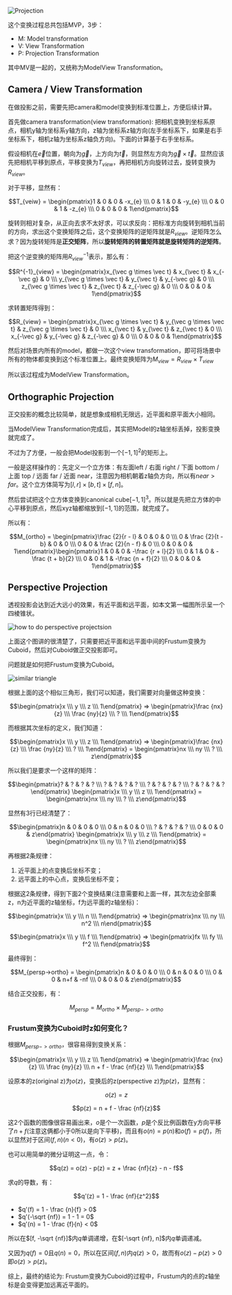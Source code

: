 ![Projection](../Images/Orthographic_Perspective_Projection.png)

这个变换过程总共包括MVP，3步：

- M: Model transformation
- V: View Transformation
- P: Projection Transformation

其中MV是一起的，又统称为ModelView Transformation。

## Camera / View Transformation

在做投影之前，需要先把camera和model变换到标准位置上，方便后续计算。

首先做camera transformation(view transformation): 把相机变换到坐标系原点，相机y轴为坐标系y轴方向，z轴为坐标系z轴方向(左手坐标系下，如果是右手坐标系下，相机z轴为坐标系z轴负方向)。下面的计算基于右手坐标系。

假设相机在$\vec {e}$位置，朝向为$\vec {g}$，上方向为$\vec {t}$，则显然左方向为$\vec g \times \vec t$。显然应该先把相机平移到原点，平移变换为$T_{view}$，再把相机方向旋转过去，旋转变换为$R_{view}$。

对于平移，显然有：

$$T_{veiw} = \begin{pmatrix}1 & 0 & 0 & -x_{e} \\\ 0 & 1 & 0 & -y_{e} \\\ 0 & 0 & 1 & -z_{e} \\\ 0 & 0 & 0 & 1\end{pmatrix}$$

旋转则相对复杂，从正向去求不太好求，可以求反向：把标准方向旋转到相机当前的方向，求出这个变换矩阵之后，这个变换矩阵的逆矩阵就是$R_{view}$。逆矩阵怎么求？因为旋转矩阵是**正交矩阵**，所以**旋转矩阵的转置矩阵就是旋转矩阵的逆矩阵**。

把这个逆变换的矩阵用$R^{-1}_{view}$表示，那么有：

$$R^{-1}_{view} = \begin{pmatrix}x_{\vec g \times \vec t} & x_{\vec t} & x_{-\vec g} & 0 \\\ y_{\vec g \times \vec t} & y_{\vec t} & y_{-\vec g} & 0 \\\ z_{\vec g \times \vec t} & z_{\vec t} & z_{-\vec g} & 0 \\\ 0 & 0 & 0 & 1\end{pmatrix}$$

求转置矩阵得到：

$$R_{view} = \begin{pmatrix}x_{\vec g \times \vec t} & y_{\vec g \times \vec t} & z_{\vec g \times \vec t} & 0 \\\ x_{\vec t} & y_{\vec t} & z_{\vec t} & 0 \\\ x_{-\vec g} & y_{-\vec g} & z_{-\vec g} & 0 \\\ 0 & 0 & 0 & 1\end{pmatrix}$$

然后对场景内所有的model，都做一次这个view transformation，即可将场景中所有的物体都变换到这个标准位置上。最终变换矩阵为$M_{view} = R_{view} \times T_{view}$

所以该过程成为ModelView Transformation。

## Orthographic Projection

正交投影的概念比较简单，就是想象成相机无限远，近平面和原平面大小相同。

当ModelView Transformation完成后，其实把Model的z轴坐标丢掉，投影变换就完成了。

不过为了方便，一般会把Model投影到一个$[-1, 1]^2$的矩形上。

一般是这样操作的：先定义一个立方体：有左面left / 右面 right / 下面 bottom / 上面 top / 远面 far / 近面 near，注意因为相机朝着z轴负方向，所以有$near > far$。这个立方体简写为$[l, r] \times [b, t] \times [f, n]$。

然后尝试把这个立方体变换到canonical cube$[-1, 1]^3$。所以就是先把立方体的中心平移到原点，然后xyz轴都缩放到$[-1, 1]$的范围，就完成了。

所以有：

$$M_{ortho} = \begin{pmatrix}\frac {2}{r - l} & 0 & 0 & 0 \\\ 0 & \frac {2}{t - b} & 0 & 0 \\\ 0 & 0 & \frac {2}{n - f} & 0 \\\ 0 & 0 & 0 & 1\end{pmatrix}\begin{pmatrix}1 & 0 & 0 & -\frac {r + l}{2} \\\ 0 & 1 & 0 & -\frac {t + b}{2} \\\ 0 & 0 & 1 & -\frac {n + f}{2} \\\ 0 & 0 & 0 & 1\end{pmatrix}$$

## Perspective Projection

透视投影会达到近大远小的效果，有近平面和远平面，如本文第一幅图所示呈一个四棱锥状。

![how to do perspective projectsion](../Images/How_to_do_perspective_projection.png)

上面这个图讲的很清楚了，只需要把近平面和远平面中间的Frustum变换为Cuboid，然后对Cuboid做正交投影即可。

问题就是如何把Frustum变换为Cuboid。

![similar triangle](../Images/Perspective_projection_similar_triangle.png)

根据上面的这个相似三角形，我们可以知道，我们需要对向量做这种变换：

$$\begin{pmatrix}x \\\ y \\\ z \\\ 1\end{pmatrix} => \begin{pmatrix}\frac {nx}{z} \\\ \frac {ny}{z} \\\ ? \\\ 1\end{pmatrix}$$

而根据其次坐标的定义，我们知道：

$$\begin{pmatrix}x \\\ y \\\ z \\\ 1\end{pmatrix} => \begin{pmatrix}\frac {nx}{z} \\\ \frac {ny}{z} \\\ ? \\\ 1\end{pmatrix} = \begin{pmatrix}nx \\\ ny \\\ ? \\\ z\end{pmatrix}$$

所以我们是要求一个这样的矩阵：


$$\begin{pmatrix}? & ? & ? & ? \\\ ? & ? & ? & ? \\\ ? & ? & ? & ? \\\ ? & ? & ? & ?\end{pmatrix} \begin{pmatrix}x \\\ y \\\ z \\\ 1\end{pmatrix} = \begin{pmatrix}nx \\\ ny \\\ ? \\\ z\end{pmatrix}$$

显然有3行已经清楚了：

$$\begin{pmatrix}n & 0 & 0 & 0 \\\ 0 & n & 0 & 0 \\\ ? & ? & ? & ? \\\ 0 & 0 & 0 & z\end{pmatrix} \begin{pmatrix}x \\\ y \\\ z \\\ 1\end{pmatrix} = \begin{pmatrix}nx \\\ ny \\\ ? \\\ z\end{pmatrix}$$

再根据2条规律：

1. 近平面上的点变换后坐标不变；
2. 远平面上的中心点，变换后坐标不变；

根据这2条规律，得到下面2个变换结果(注意需要和上面一样，其次左边全部乘z，n为近平面的z轴坐标，f为远平面的z轴坐标)：

$$\begin{pmatrix}x \\\ y \\\ n \\\ 1\end{pmatrix} => \begin{pmatrix}nx \\\ ny \\\ n^2 \\\ n\end{pmatrix}$$

$$\begin{pmatrix}x \\\ y \\\ f \\\ 1\end{pmatrix} => \begin{pmatrix}fx \\\ fy \\\ f^2 \\\ f\end{pmatrix}$$

最终得到：

$$M_{persp->ortho} = \begin{pmatrix}n & 0 & 0 & 0 \\\ 0 & n & 0 & 0 \\\ 0 & 0 & n+f & -nf \\\ 0 & 0 & 0 & z\end{pmatrix}$$

结合正交投影，有：

$$M_{persp} = M_{ortho} \times M_{persp->ortho}$$

### Frustum变换为Cuboid时z如何变化？

根据$M_{persp->ortho}$，很容易得到变换关系：

$$\begin{pmatrix}x \\\ y \\\ z \\\ 1\end{pmatrix} => \begin{pmatrix}\frac {nx}{z} \\\ \frac {ny}{z} \\\ n + f - \frac {nf}{z} \\\ 1\end{pmatrix}$$

设原本的z(original z)为$o(z)$，变换后的z(perspective z)为$p(z)$，显然有：

$$o(z) = z$$

$$p(z) = n + f - \frac {nf}{z}$$

这2个函数的图像很容易画出来，$o$是个一次函数，$p$是个反比例函数在y方向平移了$n + f$(注意这俩都小于0所以是向下平移)，而且有$o(n) = p(n)$和$o(f) = p(f)$，所以显然对于区间$(f, n)$($n < 0$)，有$o(z) > p(z)$。

也可以用简单的微分证明这一点，令：

$$q(z) = o(z) - p(z) = z + \frac {nf}{z} - n - f$$

求$q$的导数，有：

$$q'(z) = 1 - \frac {nf}{z^2}$$

- $q'(f) = 1 - \frac {n}{f} > 0$
- $q'(-\sqrt {nf}) = 1 - 1 = 0$
- $q'(n) = 1 - \frac {f}{n} < 0$

所以在$[f, -\sqrt {nf}]$内$q$单调递增，在$[-\sqrt {nf}, n]$内$q$单调递减。

又因为$q(f) = 0$且$q(n) = 0$，所以在区间$(f, n)$内$q(z) > 0$，故而有$o(z) - p(z) > 0$即$o(z) > p(z)$。

综上，最终的结论为: Frustum变换为Cuboid的过程中，Frustum内的点的z轴坐标是会变得更加远离近平面的。
